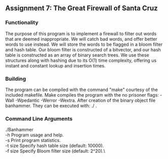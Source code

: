## Assignment 7: The Great Firewall of Santa Cruz                                                                                                                                                                    

### Functionality
The purpose of this program is to implement a firewall to filter out words that are deemed inappropriate. We will catch bad words, and offer better words to use instead. We will store the words to be flagged in a bloom filter and hash table. Our bloom filter is constructed of a bitvector, and our hash table is constructed as an array of binary search trees. We use these structures along with hashing due to its O(1) time complexity, offering us instant and constant lookup and insertion times.

### Building
The program can be compiled with the command "make" courtesy of the included makefile. Make compiles the program with the no prisoner flags: -Wall -Wpedantic -Werror -Wextra. After creation of the binary object file banhammer. They can be executed with: ./<executable name>  <command line arguments>.

### Command Line Arguments
./Banhammer\
 -h           Program usage and help.\
 -s           Print program statistics.\
 -t size      Specify hash table size (default: 10000).\
 -f size      Specify Bloom filter size (default: 2^20).\

